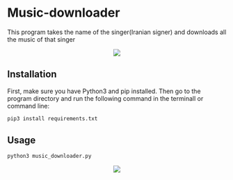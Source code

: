 # Music-downloader
This program takes the name of the singer(Iranian signer) and downloads all the music of that singer

<div style="text-align: center">
    <a href="https://github.com/Ali-Hosseinverdi/Music-downloader/screenshots/1.png">
    <img src="https://github.com/Ali-Hosseinverdi/Music-downloader/screenshots/1.png"/></a>
</div>

## Installation
  
First, make sure you have Python3 and pip installed. Then go to the program directory and run the following command in the terminall or command line:

``` bash
pip3 install requirements.txt
```
  
## Usage

``` bash
python3 music_downloader.py
```
  
<div style="text-align: center">
    <a href="https://github.com/Ali-Hosseinverdi/Music-downloader/screenshots/1.gif">
    <img src="https://github.com/Ali-Hosseinverdi/Music-downloader/screenshots/1.gif"/></a>
</div>
